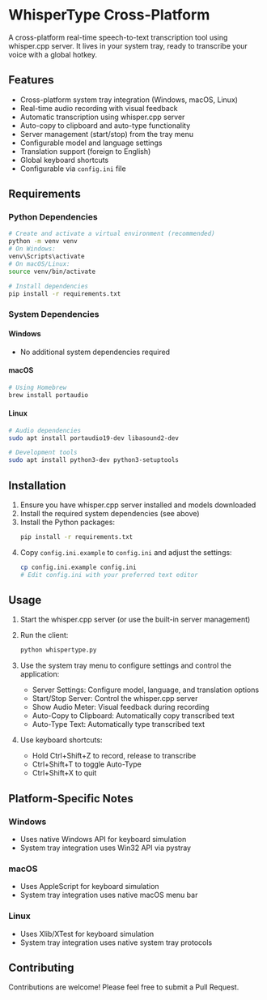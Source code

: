 # WhisperType Cross-Platform

A cross-platform real-time speech-to-text transcription tool using whisper.cpp server. It lives in your system tray, ready to transcribe your voice with a global hotkey.

## Features

- Cross-platform system tray integration (Windows, macOS, Linux)
- Real-time audio recording with visual feedback
- Automatic transcription using whisper.cpp server
- Auto-copy to clipboard and auto-type functionality
- Server management (start/stop) from the tray menu
- Configurable model and language settings
- Translation support (foreign to English)
- Global keyboard shortcuts
- Configurable via `config.ini` file

## Requirements

### Python Dependencies
```bash
# Create and activate a virtual environment (recommended)
python -m venv venv
# On Windows:
venv\Scripts\activate
# On macOS/Linux:
source venv/bin/activate

# Install dependencies
pip install -r requirements.txt
```

### System Dependencies

#### Windows
- No additional system dependencies required

#### macOS
```bash
# Using Homebrew
brew install portaudio
```

#### Linux
```bash
# Audio dependencies
sudo apt install portaudio19-dev libasound2-dev

# Development tools
sudo apt install python3-dev python3-setuptools
```

## Installation

1. Ensure you have whisper.cpp server installed and models downloaded
2. Install the required system dependencies (see above)
3. Install the Python packages:
   ```bash
   pip install -r requirements.txt
   ```
4. Copy `config.ini.example` to `config.ini` and adjust the settings:
   ```bash
   cp config.ini.example config.ini
   # Edit config.ini with your preferred text editor
   ```

## Usage

1. Start the whisper.cpp server (or use the built-in server management)
2. Run the client:
   ```bash
   python whispertype.py
   ```
3. Use the system tray menu to configure settings and control the application:
   - Server Settings: Configure model, language, and translation options
   - Start/Stop Server: Control the whisper.cpp server
   - Show Audio Meter: Visual feedback during recording
   - Auto-Copy to Clipboard: Automatically copy transcribed text
   - Auto-Type Text: Automatically type transcribed text

4. Use keyboard shortcuts:
   - Hold Ctrl+Shift+Z to record, release to transcribe
   - Ctrl+Shift+T to toggle Auto-Type
   - Ctrl+Shift+X to quit

## Platform-Specific Notes

### Windows
- Uses native Windows API for keyboard simulation
- System tray integration uses Win32 API via pystray

### macOS
- Uses AppleScript for keyboard simulation
- System tray integration uses native macOS menu bar

### Linux
- Uses Xlib/XTest for keyboard simulation
- System tray integration uses native system tray protocols

## Contributing

Contributions are welcome! Please feel free to submit a Pull Request. 
